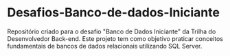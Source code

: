 # Desafios-Banco-de-dados-Iniciante
Repositório criado para o desafio "Banco de Dados Iniciante" da Trilha do Desenvolvedor Back-end. Este projeto tem como objetivo praticar conceitos fundamentais de bancos de dados relacionais utilizando SQL Server.
